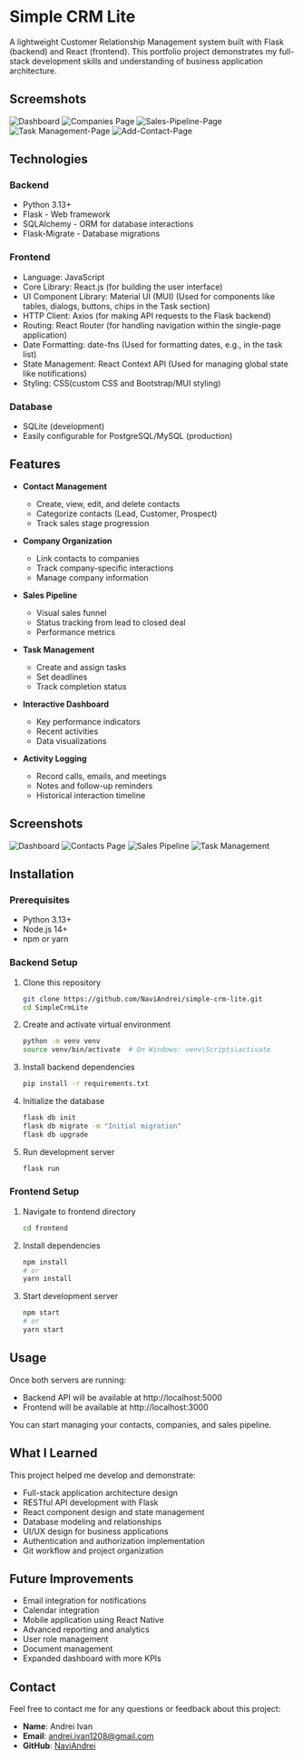 # Simple CRM Lite

A lightweight Customer Relationship Management system built with Flask (backend) and React (frontend). This portfolio project demonstrates my full-stack development skills and understanding of business application architecture.

## Screemshots

![Dashboard](https://github.com/NaviAndrei/simple-crm-lite/blob/main/screenshots/Dashboard.png)
![Companies Page](https://github.com/NaviAndrei/simple-crm-lite/blob/main/screenshots/Companies-Page.png)
![Sales-Pipeline-Page](https://github.com/NaviAndrei/simple-crm-lite/blob/main/screenshots/Sales-Pipeline.png)
![Task Management-Page](https://github.com/NaviAndrei/simple-crm-lite/blob/main/screenshots/Task-Management.png)
![Add-Contact-Page](https://github.com/NaviAndrei/simple-crm-lite/blob/main/screenshots/Add-New-Contact.png)

## Technologies

### Backend
- Python 3.13+
- Flask - Web framework
- SQLAlchemy - ORM for database interactions
- Flask-Migrate - Database migrations

### Frontend
- Language: JavaScript
- Core Library: React.js (for building the user interface)
- UI Component Library: Material UI (MUI) (Used for components like tables, dialogs, buttons, chips in the Task section)
- HTTP Client: Axios (for making API requests to the Flask backend)
- Routing: React Router (for handling navigation within the single-page application)
- Date Formatting: date-fns (Used for formatting dates, e.g., in the task list)
- State Management: React Context API (Used for managing global state like notifications)
- Styling: CSS(custom CSS and Bootstrap/MUI styling)

### Database
- SQLite (development)
- Easily configurable for PostgreSQL/MySQL (production)

## Features

- **Contact Management**
  - Create, view, edit, and delete contacts
  - Categorize contacts (Lead, Customer, Prospect)
  - Track sales stage progression

- **Company Organization**
  - Link contacts to companies
  - Track company-specific interactions
  - Manage company information

- **Sales Pipeline**
  - Visual sales funnel
  - Status tracking from lead to closed deal
  - Performance metrics

- **Task Management**
  - Create and assign tasks
  - Set deadlines
  - Track completion status

- **Interactive Dashboard**
  - Key performance indicators
  - Recent activities
  - Data visualizations

- **Activity Logging**
  - Record calls, emails, and meetings
  - Notes and follow-up reminders
  - Historical interaction timeline

## Screenshots

![Dashboard](screenshots/dashboard.png)
![Contacts Page](screenshots/contacts.png)
![Sales Pipeline](screenshots/pipeline.png)
![Task Management](screenshots/tasks.png)

## Installation

### Prerequisites
- Python 3.13+
- Node.js 14+
- npm or yarn

### Backend Setup
1. Clone this repository
   ```bash
   git clone https://github.com/NaviAndrei/simple-crm-lite.git
   cd SimpleCrmLite
   ```

2. Create and activate virtual environment
   ```bash
   python -m venv venv
   source venv/bin/activate  # On Windows: venv\Scripts\activate
   ```

3. Install backend dependencies
   ```bash
   pip install -r requirements.txt
   ```

4. Initialize the database
   ```bash
   flask db init
   flask db migrate -m "Initial migration"
   flask db upgrade
   ```

5. Run development server
   ```bash
   flask run
   ```

### Frontend Setup
1. Navigate to frontend directory
   ```bash
   cd frontend
   ```

2. Install dependencies
   ```bash
   npm install
   # or
   yarn install
   ```

3. Start development server
   ```bash
   npm start
   # or
   yarn start
   ```

## Usage

Once both servers are running:
- Backend API will be available at http://localhost:5000
- Frontend will be available at http://localhost:3000

You can start managing your contacts, companies, and sales pipeline.

## What I Learned

This project helped me develop and demonstrate:

- Full-stack application architecture design
- RESTful API development with Flask
- React component design and state management
- Database modeling and relationships
- UI/UX design for business applications
- Authentication and authorization implementation
- Git workflow and project organization

## Future Improvements

- Email integration for notifications
- Calendar integration
- Mobile application using React Native
- Advanced reporting and analytics
- User role management
- Document management
- Expanded dashboard with more KPIs

## Contact

Feel free to contact me for any questions or feedback about this project:

- **Name**: Andrei Ivan
- **Email**: andrei.ivan1208@gmail.com
- **GitHub**: [NaviAndrei](https://github.com/NaviAndrei)
